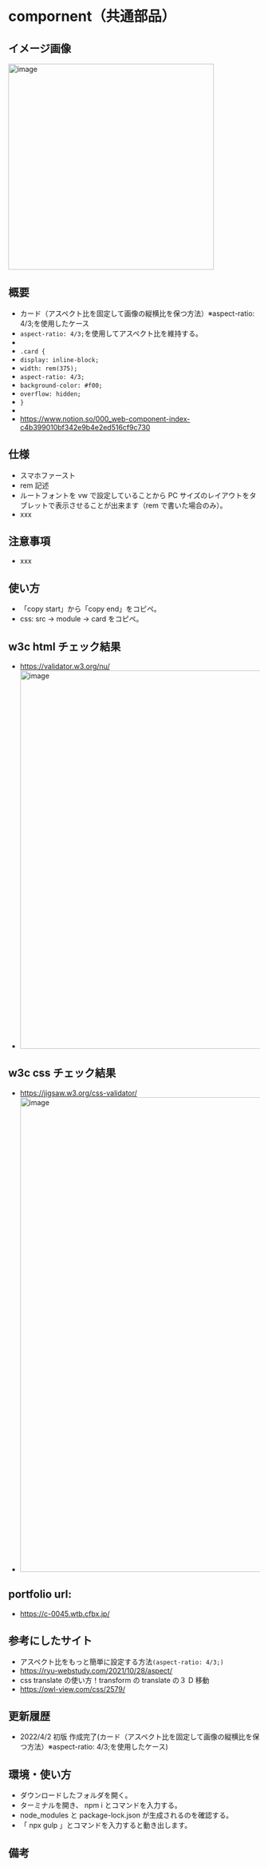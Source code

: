 # compornent（共通部品）

## イメージ画像
<img width="412" alt="image" src="https://user-images.githubusercontent.com/99580997/161290895-27564dc0-6451-4e70-aabd-1a778e4abf25.png">


## 概要

- カード（アスペクト比を固定して画像の縦横比を保つ方法）※aspect-ratio: 4/3;を使用したケース
- `aspect-ratio: 4/3;`を使用してアスペクト比を維持する。
- 
- `.card {`
- `display: inline-block;`
- `width: rem(375);`
- `aspect-ratio: 4/3;`
- `background-color: #f00;`
- `overflow: hidden;`
- `}`
- 
- https://www.notion.so/000_web-component-index-c4b399010bf342e9b4e2ed516cf9c730

## 仕様

- スマホファースト
- rem 記述
- ルートフォントを vw で設定していることから PC サイズのレイアウトをタブレットで表示させることが出来ます（rem で書いた場合のみ）。
- xxx

## 注意事項

- xxx

## 使い方

- 「copy start」から「copy end」をコピペ。
- css: src -> module -> card をコピペ。

## w3c html チェック結果

- https://validator.w3.org/nu/
- <img width="757" alt="image" src="https://user-images.githubusercontent.com/99580997/161290973-877c5d7d-2b54-4f04-a0c5-38a598c52a54.png">


## w3c css チェック結果

- https://jigsaw.w3.org/css-validator/
- <img width="950" alt="image" src="https://user-images.githubusercontent.com/99580997/161291030-8e43eb8e-c172-4baf-ae8f-c8700032f4cb.png">


## portfolio url:

- https://c-0045.wtb.cfbx.jp/

## 参考にしたサイト

- アスペクト比をもっと簡単に設定する方法`(aspect-ratio: 4/3;)`
- https://ryu-webstudy.com/2021/10/28/aspect/
- css translate の使い方！transform の translate の３ D 移動
- https://owl-view.com/css/2579/

## 更新履歴

- 2022/4/2 初版 作成完了(カード（アスペクト比を固定して画像の縦横比を保つ方法）※aspect-ratio: 4/3;を使用したケース)

## 環境・使い方

- ダウンロードしたフォルダを開く。
- ターミナルを開き、 npm i とコマンドを入力する。
- node_modules と package-lock.json が生成されるのを確認する。
- 「 npx gulp 」とコマンドを入力すると動き出します。

## 備考
